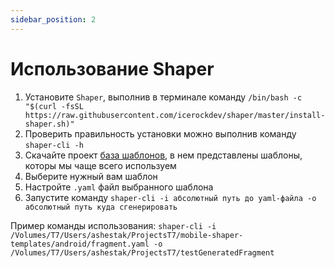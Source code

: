 ```yaml
---
sidebar_position: 2
---
```


# Использование Shaper

1. Установите `Shaper`, выполнив в терминале команду `/bin/bash -c "$(curl -fsSL https://raw.githubusercontent.com/icerockdev/shaper/master/install-shaper.sh)"`
1. Проверить правильность установки можно выполнив команду `shaper-cli -h`
1. Скачайте проект [база шаблонов](https://gitlab.icerockdev.com/scl/boilerplate/mobile-shaper-templates), в нем представлены шаблоны, которы мы чаще всего используем
1. Выберите нужный вам шаблон
1. Настройте `.yaml` файл выбранного шаблона
1. Запустите команду `shaper-cli -i абсолютный путь до yaml-файла -o абсолютный путь куда сгенерировать`

Пример команды использования: `shaper-cli -i /Volumes/T7/Users/ashestak/ProjectsT7/mobile-shaper-templates/android/fragment.yaml -o /Volumes/T7/Users/ashestak/ProjectsT7/testGeneratedFragment` 
